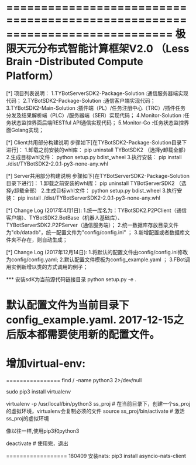 ============================================================================
极限天元分布式智能计算框架V2.0 （Less Brain -Distributed Compute Platform）
============================================================================
[*] 项目列表说明：
	1.TYBotServerSDK2-Package-Solution :通信服务器端实现代码；
	2.TYBotSDK2-Package-Solution :通信客户端实现代码；
	3.TYBotSDK2-Main-Solution :插件端（PL）/任务注册中心（TRC）/插件任务分发及结果解析端（PLC）/服务器端（SER）实现代码；
	4.Monitor-Solution :任务状态监控界面后端RESTful API通信实现代码；
	5.Monitor-Go :任务状态监控界面Golang实现；


[*] Client共用部分构建说明
	步骤如下[在TYBotSDK2-Package-Solution目录下进行]：
	1.卸载之前安装的whl库：	pip uninstall TYBotSDK2      （选择y卸载全部）
	2.生成目标whl文件：		python setup.py bdist_wheel
	3.执行安装：			pip install ./dist/TYBotSDK2-2.0.1-py3-none-any.whl
	
	

[*] Server共用部分构建说明
	步骤如下[在TYBotServerSDK2-Package-Solution目录下进行]：
	1.卸载之前安装的whl库：	pip uninstall TYBotServerSDK2      （选择y卸载全部）
	2.生成目标whl文件：		python setup.py bdist_wheel
	3.执行安装：			pip install ./dist/TYBotServerSDK2-2.0.1-py3-none-any.whl
	

[*] Change Log (2017年4月1日):
	1.统一库名为：TYBotSDK2.P2PClient（通信客户端）、TYBotSDK2.BotBase（机器人基础库）、TYBotServerSDK2.P2PServer（通信服务端）；
	2.统一数据库存放目录文件为"db/datadb"，统一配置文件为"config/config.ini" ；
	3.新增配置或者数据库文件夹不存在，则自动生成；

[*] Change Log (2017年12月14日):
	1.将默认的配置文件由config/config.ini修改为config/config.yaml;
	2.默认配置文件模板为config_example.yaml ；
	3.FBot调用实例新增以类的方式调用的例子；

*** 安装sdK为当前源代码链接目录 python setup.py -e .


# 默认配置文件为当前目录下 config_example.yaml. 2017-12-15之后版本都需要使用新的配置文件。


# 增加virtual-env:
================
find / -name python3 2>/dev/null

sudo pip3 install virtualenv

virtualenv -p /usr/local/bin/python3 ss_proj  # 在当前目录下，创建一个ss_proj的虚拟环境，virtualenv会复制必须的文件
source ss_proj/bin/activate    # 激活ss_proj的虚拟环境

像以往一样,使用pip3和python3

deactivate # 使用完，退出

==================
180409
安装nats:
pip3 install asyncio-nats-client
